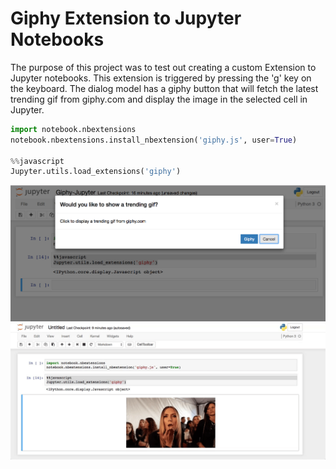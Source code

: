# Giphy Extension to Jupyter Notebooks
The purpose of this project was to test out creating a custom Extension
to Jupyter notebooks. This extension is triggered by pressing the 'g' key
on the keyboard. The dialog model has a giphy button that will fetch the
latest trending gif from giphy.com and display the image in the selected
cell in Jupyter.

```python
import notebook.nbextensions
notebook.nbextensions.install_nbextension('giphy.js', user=True)

%%javascript
Jupyter.utils.load_extensions('giphy')

```
![Alt text](https://github.com/jhillgithub/Giphy-Jupyter/blob/master/Giphy-Jupyter-Dialog.png "Giphy-Jupyter Dialog")
![Alt text](https://github.com/jhillgithub/Giphy-Jupyter/blob/master/example.gif "Giphy-Jupyter Example")
